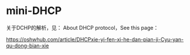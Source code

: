# mini-DHCP



关于DCHP的解析，见：
About DHCP protocol，See this page：

https://oshwhub.com/article/DHCPxie-yi-fen-xi-he-dan-pian-ji-Cyu-yan-qu-dong-bian-xie
